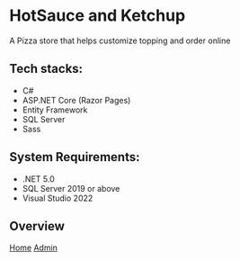 # HotSauce and Ketchup

A Pizza store that helps customize topping and order online

## Tech stacks:

- C#
- ASP.NET Core (Razor Pages)
- Entity Framework
- SQL Server
- Sass

## System Requirements:

- .NET 5.0
- SQL Server 2019 or above
- Visual Studio 2022


## Overview

[Home](/assets/pizza.png "Home Page")
[Admin](/assets/hub.png "Admin")